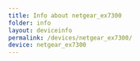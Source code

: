 ```yaml
---
title: Info about netgear_ex7300
folder: info
layout: deviceinfo
permalink: /devices/netgear_ex7300/
device: netgear_ex7300
---
```

